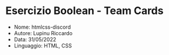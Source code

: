# Esercizio Boolean - Team Cards

* Nome: htmlcss-discord
* Autore: Lupinu Riccardo
* Data: 31/05/2022
* Linguaggio: HTML, CSS